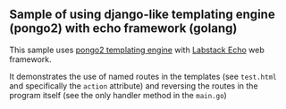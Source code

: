 ## Sample of using django-like templating engine (pongo2) with echo framework (golang)

This sample uses [pongo2 templating engine](https://github.com/flosch/pongo2) with [Labstack Echo](https://github.com/labstack/echo) web framework.

It demonstrates the use of named routes in the templates (see `test.html` and specifically the `action` attribute) and reversing the routes in the program itself (see the only handler method in the `main.go`)
